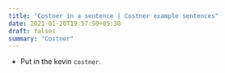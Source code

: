 ```yaml
---
title: "Costner in a sentence | Costner example sentences"
date: 2021-01-20T19:57:50+05:30
draft: falses
summary: "Costner"
---
```

- Put in the kevin `costner`.
                 
